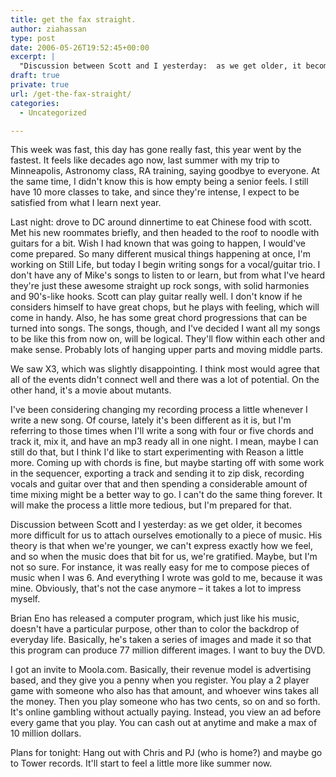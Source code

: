 ```yaml
---
title: get the fax straight.
author: ziahassan
type: post
date: 2006-05-26T19:52:45+00:00
excerpt: |
  "Discussion between Scott and I yesterday:  as we get older, it becomes more difficult for us to attach ourselves emotionally to a piece of music.  His theory is that when we're younger, we can't express exactly how we feel, and so when the music does that bit for us, we're gratified."
draft: true
private: true
url: /get-the-fax-straight/
categories:
  - Uncategorized

---
```

This week was fast, this day has gone really fast, this year went by the fastest. It feels like decades ago now, last summer with my trip to Minneapolis, Astronomy class, RA training, saying goodbye to everyone. At the same time, I didn't know this is how empty being a senior feels. I still have 10 more classes to take, and since they're intense, I expect to be satisfied from what I learn next year.

Last night: drove to DC around dinnertime to eat Chinese food with scott. Met his new roommates briefly, and then headed to the roof to noodle with guitars for a bit. Wish I had known that was going to happen, I would've come prepared. So many different musical things happening at once, I'm working on Still Life, but today I begin writing songs for a vocal/guitar trio. I don't have any of Mike's songs to listen to or learn, but from what I've heard they're just these awesome straight up rock songs, with solid harmonies and 90's-like hooks. Scott can play guitar really well. I don't know if he considers himself to have great chops, but he plays with feeling, which will come in handy. Also, he has some great chord progressions that can be turned into songs. The songs, though, and I've decided I want all my songs to be like this from now on, will be logical. They'll flow within each other and make sense. Probably lots of hanging upper parts and moving middle parts.

We saw X3, which was slightly disappointing. I think most would agree that all of the events didn't connect well and there was a lot of potential. On the other hand, it's a movie about mutants.

I've been considering changing my recording process a little whenever I write a new song. Of course, lately it's been different as it is, but I'm referring to those times when I'll write a song with four or five chords and track it, mix it, and have an mp3 ready all in one night. I mean, maybe I can still do that, but I think I'd like to start experimenting with Reason a little more. Coming up with chords is fine, but maybe starting off with some work in the sequencer, exporting a track and sending it to zip disk, recording vocals and guitar over that and then spending a considerable amount of time mixing might be a better way to go. I can't do the same thing forever. It will make the process a little more tedious, but I'm prepared for that.

Discussion between Scott and I yesterday: as we get older, it becomes more difficult for us to attach ourselves emotionally to a piece of music. His theory is that when we're younger, we can't express exactly how we feel, and so when the music does that bit for us, we're gratified. Maybe, but I'm not so sure. For instance, it was really easy for me to compose pieces of music when I was 6. And everything I wrote was gold to me, because it was mine. Obviously, that's not the case anymore &#8211; it takes a lot to impress myself.

Brian Eno has released a computer program, which just like his music, doesn't have a particular purpose, other than to color the backdrop of everyday life. Basically, he's taken a series of images and made it so that this program can produce 77 million different images. I want to buy the DVD.

I got an invite to Moola.com. Basically, their revenue model is advertising based, and they give you a penny when you register. You play a 2 player game with someone who also has that amount, and whoever wins takes all the money. Then you play someone who has two cents, so on and so forth. It's online gambling without actually paying. Instead, you view an ad before every game that you play. You can cash out at anytime and make a max of 10 million dollars.

Plans for tonight: Hang out with Chris and PJ (who is home?) and maybe go to Tower records. It'll start to feel a little more like summer now.